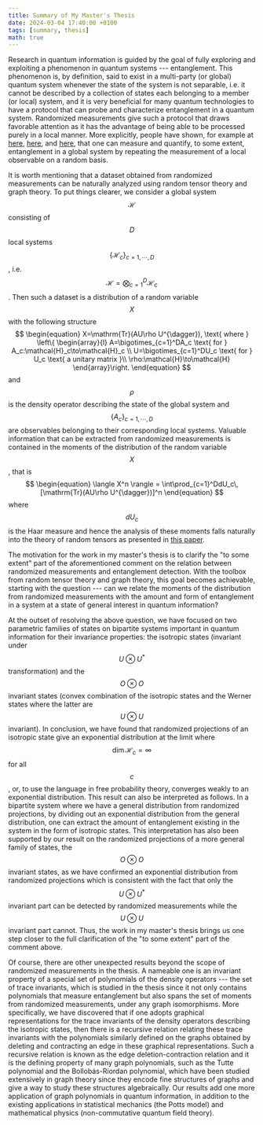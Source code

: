 ```yaml
---
title: Summary of My Master's Thesis
date: 2024-03-04 17:40:00 +0100
tags: [summary, thesis]
math: true
---
```


Research in quantum information is guided by the goal of fully exploring and exploiting a phenomenon in quantum systems --- entanglement. This phenomenon is, by definition, said to exist in a multi-party (or global) quantum system whenever the state of the system is not separable, i.e. it cannot be described by a collection of states each belonging to a member (or local) system, and it is very beneficial for many quantum technologies to have a protocol that can probe and characterize entanglement in a quantum system. Randomized measurements give such a protocol that draws favorable attention as it has the advantage of being able to be processed purely in a local manner. More explicitly, people have shown, for example at [here](https://arxiv.org/abs/1808.06558), [here](https://arxiv.org/abs/1910.10732), and [here](https://arxiv.org/abs/1605.08529), that one can measure and quantify, to some extent, entanglement in a global system by repeating the measurement of a local observable on a random basis.  

It is worth mentioning that a dataset obtained from randomized measurements can be naturally analyzed using random tensor theory and graph theory. To put things clearer, we consider a global system $$\mathcal{H}$$ consisting of $$D$$ local systems $$\{\mathcal{H}_c\}_{c=1,\cdots, D}$$, i.e. $$\mathcal{H}=\bigotimes_{c=1}^D\mathcal{H}_c$$. Then such a dataset is a distribution of a random variable $$X$$ with the following structure 
$$
\begin{equation}
  X=\mathrm{Tr}(AU\rho U^{\dagger}), \text{ where } \left\{
  \begin{array}{l}
    A=\bigotimes_{c=1}^DA_c \text{ for } A_c:\mathcal{H}_c\to\mathcal{H}_c \\
    U=\bigotimes_{c=1}^DU_c \text{ for } U_c \text{ a unitary matrix }\\
    \rho:\mathcal{H}\to\mathcal{H}
  \end{array}\right.
\end{equation}
$$
and $$\rho$$ is the density operator describing the state of the global system and $$\{A_c\}_{c=1, \cdots, D}$$ are observables belonging to their corresponding local systems. Valuable information that can be extracted from randomized measurements is contained in the moments of the distribution of the random variable $$X$$, that is 
$$
\begin{equation}
  \langle X^n \rangle = \int\prod_{c=1}^DdU_c\,[\mathrm{Tr}(AU\rho U^{\dagger})]^n
\end{equation}
$$
where $$dU_c$$ is the Haar measure and hence the analysis of these moments falls naturally into the theory of random tensors as presented in [this paper](https://arxiv.org/abs/2201.12778). 

The motivation for the work in my master's thesis is to clarify the "to some extent" part of the aforementioned comment on the relation between randomized measurements and entanglement detection. With the toolbox from random tensor theory and graph theory, this goal becomes achievable, starting with the question --- can we relate the moments of the distribution from randomized measurements with the amount and form of entanglement in a system at a state of general interest in quantum information?

At the outset of resolving the above question, we have focused on two parametric families of states on bipartite systems important in quantum information for their invariance properties: the isotropic states (invariant under $$U\otimes U^*$$ transformation) and the $$O\otimes O$$ invariant states (convex combination of the isotropic states and the Werner states where the latter are $$U\otimes U$$ invariant). In conclusion, we have found that randomized projections of an isotropic state give an exponential distribution at the limit where $$\dim\mathcal{H}_c=\infty$$ for all $$c$$, or, to use the language in free probability theory, converges weakly to an exponential distribution. This result can also be interpreted as follows. In a bipartite system where we have a general distribution from randomized projections, by dividing out an exponential distribution from the general distribution, one can extract the amount of entanglement existing in the system in the form of isotropic states. This interpretation has also been supported by our result on the randomized projections of a more general family of states, the $$O\otimes O$$ invariant states, as we have confirmed an exponential distribution from randomized projections which is consistent with the fact that only the $$U\otimes U^*$$ invariant part can be detected by randomized measurements while the $$U\otimes U$$ invariant part cannot. Thus, the work in my master's thesis brings us one step closer to the full clarification of the "to some extent" part of the comment above. 

Of course, there are other unexpected results beyond the scope of randomized measurements in the thesis. A nameable one is an invariant property of a special set of polynomials of the density operators --- the set of trace invariants, which is studied in the thesis since it not only contains polynomials that measure entanglement but also spans the set of moments from randomized measurements, under any graph isomorphisms. More specifically, we have discovered that if one adopts graphical representations for the trace invariants of the density operators describing the isotropic states,  then there is a recursive relation relating these trace invariants with the polynomials similarly defined on the graphs obtained by deleting and contracting an edge in these graphical representations. Such a recursive relation is known as the edge deletion-contraction relation and it is the defining property of many graph polynomials, such as the Tutte polynomial and the Bollobás-Riordan polynomial, which have been studied extensively in graph theory since they encode fine structures of graphs and give a way to study these structures algebraically. Our results add one more application of graph polynomials in quantum information, in addition to the existing applications in statistical mechanics (the Potts model) and mathematical physics (non-commutative quantum field theory). 
